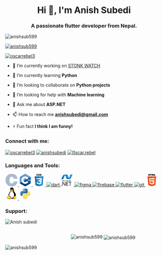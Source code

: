 <h1 align="center">Hi 👋, I'm Anish Subedi</h1>
<h3 align="center">A passionate flutter developer from Nepal.</h3>

<p align="left"> <img src="https://komarev.com/ghpvc/?username=anishsub599&label=Profile%20views&color=0e75b6&style=flat" alt="anishsub599" /> </p>

<p align="left"> <a href="https://github.com/ryo-ma/github-profile-trophy"><img src="https://github-profile-trophy.vercel.app/?username=anishsub599" alt="anishsub599" /></a> </p>

<p align="left"> <a href="https://twitter.com/oscarrebel3" target="blank"><img src="https://img.shields.io/twitter/follow/oscarrebel3?logo=twitter&style=for-the-badge" alt="oscarrebel3" /></a> </p>

- 🔭 I’m currently working on [STONK WATCH](https://github.com/Anishsub599/Chatmate)

- 🌱 I’m currently learning **Python**

- 👯 I’m looking to collaborate on **Python projects**

- 🤝 I’m looking for help with **Machine learning**

- 💬 Ask me about **ASP.NET**

- 📫 How to reach me **anishsubedi@gmail.com**

- ⚡ Fun fact **I think I am funny!**

<h3 align="left">Connect with me:</h3>
<p align="left">
<a href="https://twitter.com/oscarrebel3" target="blank"><img align="center" src="https://raw.githubusercontent.com/rahuldkjain/github-profile-readme-generator/master/src/images/icons/Social/twitter.svg" alt="oscarrebel3" height="30" width="40" /></a>
<a href="https://fb.com/anishsubedi" target="blank"><img align="center" src="https://raw.githubusercontent.com/rahuldkjain/github-profile-readme-generator/master/src/images/icons/Social/facebook.svg" alt="anishsubedi" height="30" width="40" /></a>
<a href="https://instagram.com/0scar.rebel" target="blank"><img align="center" src="https://raw.githubusercontent.com/rahuldkjain/github-profile-readme-generator/master/src/images/icons/Social/instagram.svg" alt="0scar.rebel" height="30" width="40" /></a>
</p>

<h3 align="left">Languages and Tools:</h3>
<p align="left"> <a href="https://www.cprogramming.com/" target="_blank" rel="noreferrer"> <img src="https://raw.githubusercontent.com/devicons/devicon/master/icons/c/c-original.svg" alt="c" width="40" height="40"/> </a> <a href="https://www.w3schools.com/cpp/" target="_blank" rel="noreferrer"> <img src="https://raw.githubusercontent.com/devicons/devicon/master/icons/cplusplus/cplusplus-original.svg" alt="cplusplus" width="40" height="40"/> </a> <a href="https://www.w3schools.com/css/" target="_blank" rel="noreferrer"> <img src="https://raw.githubusercontent.com/devicons/devicon/master/icons/css3/css3-original-wordmark.svg" alt="css3" width="40" height="40"/> </a> <a href="https://dart.dev" target="_blank" rel="noreferrer"> <img src="https://www.vectorlogo.zone/logos/dartlang/dartlang-icon.svg" alt="dart" width="40" height="40"/> </a> <a href="https://dotnet.microsoft.com/" target="_blank" rel="noreferrer"> <img src="https://raw.githubusercontent.com/devicons/devicon/master/icons/dot-net/dot-net-original-wordmark.svg" alt="dotnet" width="40" height="40"/> </a> <a href="https://www.figma.com/" target="_blank" rel="noreferrer"> <img src="https://www.vectorlogo.zone/logos/figma/figma-icon.svg" alt="figma" width="40" height="40"/> </a> <a href="https://firebase.google.com/" target="_blank" rel="noreferrer"> <img src="https://www.vectorlogo.zone/logos/firebase/firebase-icon.svg" alt="firebase" width="40" height="40"/> </a> <a href="https://flutter.dev" target="_blank" rel="noreferrer"> <img src="https://www.vectorlogo.zone/logos/flutterio/flutterio-icon.svg" alt="flutter" width="40" height="40"/> </a> <a href="https://git-scm.com/" target="_blank" rel="noreferrer"> <img src="https://www.vectorlogo.zone/logos/git-scm/git-scm-icon.svg" alt="git" width="40" height="40"/> </a> <a href="https://www.w3.org/html/" target="_blank" rel="noreferrer"> <img src="https://raw.githubusercontent.com/devicons/devicon/master/icons/html5/html5-original-wordmark.svg" alt="html5" width="40" height="40"/> </a> <a href="https://www.linux.org/" target="_blank" rel="noreferrer"> <img src="https://raw.githubusercontent.com/devicons/devicon/master/icons/linux/linux-original.svg" alt="linux" width="40" height="40"/> </a> <a href="https://www.python.org" target="_blank" rel="noreferrer"> <img src="https://raw.githubusercontent.com/devicons/devicon/master/icons/python/python-original.svg" alt="python" width="40" height="40"/> </a> </p>

<h3 align="left">Support:</h3>
<p><a href="https://www.buymeacoffee.com/Anish subedi"> <img align="left" src="https://cdn.buymeacoffee.com/buttons/v2/default-yellow.png" height="50" width="210" alt="Anish subedi" /></a></p><br><br>

<p><img align="left" src="https://github-readme-stats.vercel.app/api/top-langs?username=anishsub599&show_icons=true&locale=en&layout=compact" alt="anishsub599" /></p>

<p>&nbsp;<img align="center" src="https://github-readme-stats.vercel.app/api?username=anishsub599&show_icons=true&locale=en" alt="anishsub599" /></p>

<p><img align="center" src="https://github-readme-streak-stats.herokuapp.com/?user=anishsub599&" alt="anishsub599" /></p>
